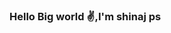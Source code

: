 ### Hello Big world ✌️,I'm shinaj ps

<!--
**shinajlpt/shinajlpt** is a ✨ _special_ ✨ repository because its `README.md` (this file) appears on your GitHub profile.

Here are some ideas to get you started:

- 🔭 I’m currently working on react
- 🌱 I’m currently learning node.js
- 👯 I’m looking to collaborate on best web team
- 
- 📫 How to reach me:shinajtdy@gmail.com

